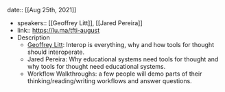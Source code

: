date:: [[Aug 25th, 2021]]

-
  speakers:: [[Geoffrey Litt]], [[Jared Pereira]]
-
  link:: https://lu.ma/tfti-august
- Description
	- ​[Geoffrey Litt](https://www.geoffreylitt.com/): Interop is everything, why and how tools for thought should interoperate.
	- ​Jared Pereira: Why educational systems need tools for thought and why tools for thought need educational systems.
	- ​Workflow Walkthroughs: a few people will demo parts of their thinking/reading/writing workflows and answer questions.